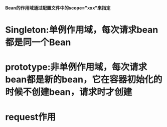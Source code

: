 **Bean的作用域通过配置文件中的scope="xxx"来指定**
# Singleton:单例作用域，每次请求bean都是同一个Bean
# prototype:非单例作用域，每次请求bean都是新的bean，它在容器初始化的时候不创建bean，请求时才创建
# request作用